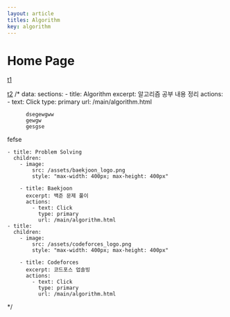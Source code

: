 ```yaml
---
layout: article
titles: Algorithm
key: algorithm
---
```


# Home Page

[t1](/algorithm/algo_test.html)

[t2](/algorithm/algo_test22.html)
/*
data:
  sections:
    - title: Algorithm
      excerpt: 알고리즘 공부 내용 정리
      actions:
        - text: Click
          type: primary
          url: /main/algorithm.html

          dsegewgww
          gewgw
          gesgse

fefse

    - title: Problem Solving
      children:
        - image:
            src: /assets/baekjoon_logo.png
            style: "max-width: 400px; max-height: 400px"

        - title: Baekjoon
          excerpt: 백준 문제 풀이
          actions:
            - text: Click
              type: primary
              url: /main/algorithm.html
    - title: 
      children:
        - image:
            src: /assets/codeforces_logo.png
            style: "max-width: 400px; max-height: 400px"

        - title: Codeforces
          excerpt: 코드포스 업솔빙
          actions:
            - text: Click
              type: primary
              url: /main/algorithm.html
*/